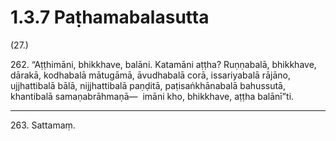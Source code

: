 

# 1.3.7 Paṭhamabalasutta




(27.)

262\. “Aṭṭhimāni, bhikkhave, balāni. Katamāni aṭṭha? Ruṇṇabalā, bhikkhave, dārakā, kodhabalā mātugāmā, āvudhabalā corā, issariyabalā rājāno, ujjhattibalā bālā, nijjhattibalā paṇḍitā, paṭisaṅkhānabalā bahussutā, khantibalā samaṇabrāhmaṇā—  imāni kho, bhikkhave, aṭṭha balānī”ti.

---

263\. Sattamaṃ.





